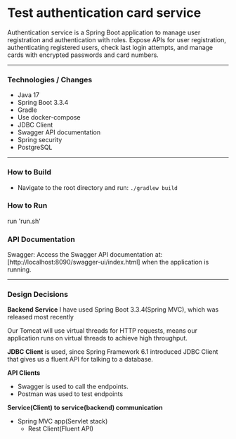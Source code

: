 # Test authentication card service

Authentication service is a Spring Boot application to manage user registration and authentication with roles.
Expose APIs for user registration, authenticating registered users, check last login attempts, and manage cards with encrypted passwords and card numbers.

---

### Technologies / Changes

* Java 17
* Spring Boot 3.3.4
* Gradle
* Use docker-compose
* JDBC Client
* Swagger API documentation
* Spring security
* PostgreSQL

---

### How to Build

- Navigate to the root directory and run: `./gradlew build`

### How to Run

  run 'run.sh' 

### API Documentation

Swagger: Access the Swagger API documentation
at: [http://localhost:8090/swagger-ui/index.html] 
when the application is running.

---

### Design Decisions

**Backend Service**
I have used Spring Boot 3.3.4(Spring MVC), which was released most recently

Our Tomcat will use virtual threads for HTTP requests, means our application runs on virtual threads to achieve high throughput.

**JDBC Client** is used, since Spring Framework 6.1 introduced JDBC Client that gives us a fluent API for talking to a database.

**API Clients**
* Swagger is used to call the endpoints.
* Postman was used to test endpoints

**Service(Client) to service(backend) communication**

* Spring MVC app(Servlet stack)
    * Rest Client(Fluent API)
